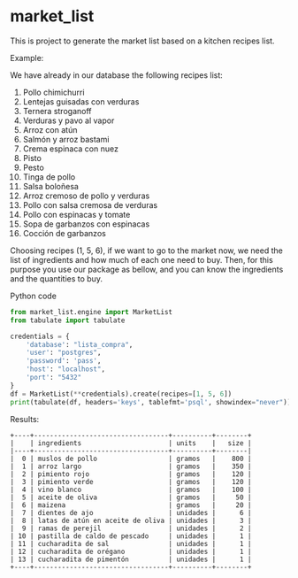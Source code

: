 # market_list

This is project to generate the market list based on a kitchen recipes list.

Example:

We have already in our database the following recipes list:

1. Pollo chimichurri
2. Lentejas guisadas con verduras
3. Ternera stroganoff
4. Verduras y pavo al vapor
5. Arroz con atún
6. Salmón y arroz bastami
7. Crema espinaca con nuez
8. Pisto
9. Pesto
10. Tinga de pollo
11. Salsa boloñesa
12. Arroz cremoso de pollo y verduras
13. Pollo con salsa cremosa de verduras
14. Pollo con espinacas y tomate
15. Sopa de garbanzos con espinacas
16. Cocción de garbanzos

Choosing recipes (1, 5, 6), if we want to go to the market now, we need the list of ingredients and how much of each one
need to buy. Then, for this purpose you use our package as bellow, and you can know the ingredients and the quantities
to buy.

Python code

```python
from market_list.engine import MarketList
from tabulate import tabulate

credentials = {
    'database': "lista_compra",
    'user': "postgres",
    'password': 'pass',
    'host': "localhost",
    'port': "5432"
}
df = MarketList(**credentials).create(recipes=[1, 5, 6])
print(tabulate(df, headers='keys', tablefmt='psql', showindex="never"))
```

Results:

```
+----+----------------------------------+----------+--------+
|    | ingredients                      | units    |   size |
|----+----------------------------------+----------+--------|
|  0 | muslos de pollo                  | gramos   |    800 |
|  1 | arroz largo                      | gramos   |    350 |
|  2 | pimiento rojo                    | gramos   |    120 |
|  3 | pimiento verde                   | gramos   |    120 |
|  4 | vino blanco                      | gramos   |    100 |
|  5 | aceite de oliva                  | gramos   |     50 |
|  6 | maizena                          | gramos   |     20 |
|  7 | dientes de ajo                   | unidades |      6 |
|  8 | latas de atún en aceite de oliva | unidades |      3 |
|  9 | ramas de perejil                 | unidades |      2 |
| 10 | pastilla de caldo de pescado     | unidades |      1 |
| 11 | cucharadita de sal               | unidades |      1 |
| 12 | cucharadita de orégano           | unidades |      1 |
| 13 | cucharadita de pimentón          | unidades |      1 |
+----+----------------------------------+----------+--------+
```
